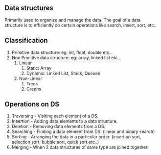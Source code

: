 ## Data structures 
Primarily used to organize and manage the data. The goal of a data structure is to efficiently do certain operations like search, insert, sort, etc..

## Classification 

1.  Primitive data structure: eg: int, float, double etc..
2.  Non Primitive data structure: eg: array, linked list etc..
    1.  Linear 
        1.  Static: Array 
        2.  Dynamic: Linked List, Stack, Queues 
    2.  Non-Linear 
        1.  Trees
        2.  Graphs

## Operations on DS 

1.  Traversing - Visiting each element of a DS.
2.  Insertion - Adding data elements to a data structure. 
3.  Deletion - Removing data elements from a DS.
4.  Searching - Finding a data element from DS. (linear and binary search)
5.  Sorting - Arranging the data in a particular order. (insertion sort, selection sort, bubble sort, quick sort etc..)
6.  Merging - When 2 data structures of same type are joined together. 